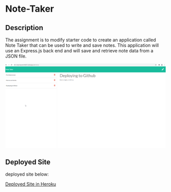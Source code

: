 # Note-Taker

## Description
The assignment is to modify starter code to create an application called Note Taker that can be used to write and save notes. This application will use an Express.js back end and will save and retrieve note data from a JSON file.

![Portfolio Site](./public/assets/images/NoteTaker.png)

## Deployed Site
deployed site below:

[Deployed Site in Heroku](https://rocky-beyond-38291.herokuapp.com/notes)
